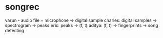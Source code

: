# songrec

varun - audio file + microphone -> digital sample
charles: digital samples -> spectrogram -> peaks
eric: peaks -> (f, t)
aditya: (f, t) -> fingerprints -> song detecting
